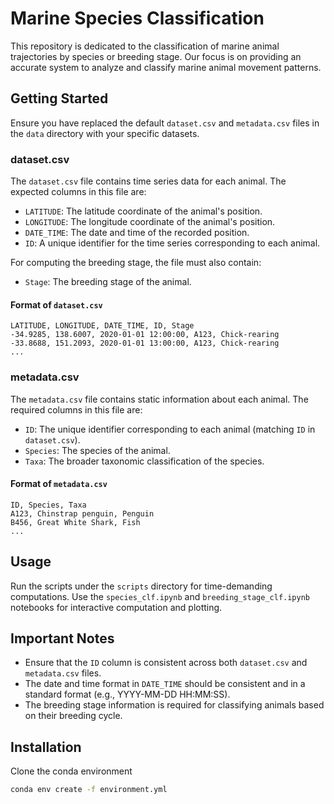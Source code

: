 # Marine Species Classification

This repository is dedicated to the classification of marine animal trajectories by species or breeding stage. Our focus is on providing an accurate system to analyze and classify marine animal movement patterns.

## Getting Started

Ensure you have replaced the default `dataset.csv` and `metadata.csv` files in the `data` directory with your specific datasets.

### dataset.csv

The `dataset.csv` file contains time series data for each animal. The expected columns in this file are:

- `LATITUDE`: The latitude coordinate of the animal's position.
- `LONGITUDE`: The longitude coordinate of the animal's position.
- `DATE_TIME`: The date and time of the recorded position.
- `ID`: A unique identifier for the time series corresponding to each animal.

For computing the breeding stage, the file must also contain:

- `Stage`: The breeding stage of the animal.

#### Format of `dataset.csv`

```plaintext
LATITUDE, LONGITUDE, DATE_TIME, ID, Stage
-34.9285, 138.6007, 2020-01-01 12:00:00, A123, Chick-rearing
-33.8688, 151.2093, 2020-01-01 13:00:00, A123, Chick-rearing
...
```

### metadata.csv

The `metadata.csv` file contains static information about each animal. The required columns in this file are:

- `ID`: The unique identifier corresponding to each animal (matching `ID` in `dataset.csv`).
- `Species`: The species of the animal.
- `Taxa`: The broader taxonomic classification of the species.

#### Format of `metadata.csv`

```plaintext
ID, Species, Taxa
A123, Chinstrap penguin, Penguin
B456, Great White Shark, Fish
...
```

## Usage

Run the scripts under the `scripts` directory for time-demanding computations. Use the `species_clf.ipynb` and `breeding_stage_clf.ipynb` notebooks for interactive computation and plotting.

## Important Notes

- Ensure that the `ID` column is consistent across both `dataset.csv` and `metadata.csv` files.
- The date and time format in `DATE_TIME` should be consistent and in a standard format (e.g., YYYY-MM-DD HH:MM:SS).
- The breeding stage information is required for classifying animals based on their breeding cycle.

## Installation

Clone the conda environment

```bash
conda env create -f environment.yml
